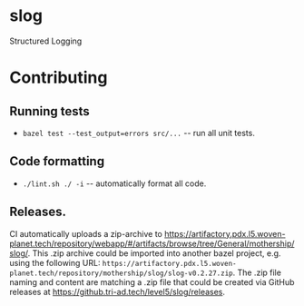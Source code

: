 # slog
Structured Logging

# Contributing
## Running tests
* `bazel test --test_output=errors src/...` -- run all unit tests.

## Code formatting
* `./lint.sh ./ -i` -- automatically format all code.

## Releases.
CI automatically uploads a zip-archive to https://artifactory.pdx.l5.woven-planet.tech/repository/webapp/#/artifacts/browse/tree/General/mothership/slog/. This .zip archive could be imported into another bazel project, e.g. using the following URL: `https://artifactory.pdx.l5.woven-planet.tech/repository/mothership/slog/slog-v0.2.27.zip`.  The .zip file naming and content are matching a .zip file that could be created via GitHub releases at https://github.tri-ad.tech/level5/slog/releases.
